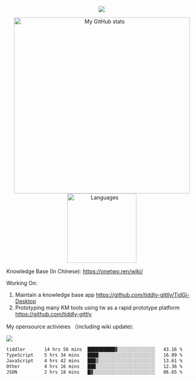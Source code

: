 <a href="https://github.com/linonetwo">
    <p align="center">
        <img src="https://github-profile-trophy.vercel.app/?username=linonetwo&column=7&theme=onedark"/>
    </p>
</a>
<a align="center" href="https://github.com/linonetwo">
  <p align="center">
    <img src="https://github-readme-stats.vercel.app/api?username=linonetwo&show_icons=true&count_private=true" alt="My GitHub stats" width="465"/>
    <img src="https://github-readme-stats.vercel.app/api/top-langs/?username=linonetwo&layout=compact&langs_count=10" alt="Languages" height="183">
  </p>
</a>

Knowledge Base (In Chinese): https://onetwo.ren/wiki/

Working On: 

1. Maintain a knowledge base app https://github.com/tiddly-gittly/TidGi-Desktop
1. Prototyping many KM tools using tw as a rapid prototype platform https://github.com/tiddly-gittly

My opensource activieies （including wiki update):

![](https://visitor-badge.glitch.me/badge?page_id=linonetwo.linonetwo)

<!--START_SECTION:waka-->

```txt
tiddler       14 hrs 56 mins  ██████████▓░░░░░░░░░░░░░░   43.16 %
TypeScript    5 hrs 34 mins   ████░░░░░░░░░░░░░░░░░░░░░   16.09 %
JavaScript    4 hrs 42 mins   ███▒░░░░░░░░░░░░░░░░░░░░░   13.61 %
Other         4 hrs 16 mins   ███░░░░░░░░░░░░░░░░░░░░░░   12.36 %
JSON          2 hrs 18 mins   █▓░░░░░░░░░░░░░░░░░░░░░░░   06.65 %
```

<!--END_SECTION:waka-->

